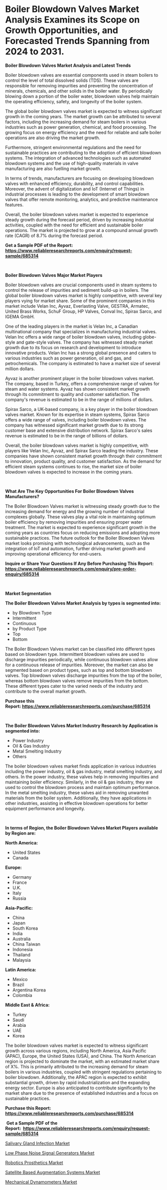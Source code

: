 <p><h1>Boiler Blowdown Valves Market Analysis Examines its Scope on Growth Opportunities, and Forecasted Trends Spanning from 2024 to 2031.</h1></p><p><strong>Boiler Blowdown Valves Market Analysis and Latest Trends</strong></p>
<p><p>Boiler blowdown valves are essential components used in steam boilers to control the level of total dissolved solids (TDS). These valves are responsible for removing impurities and preventing the concentration of minerals, chemicals, and other solids in the boiler water. By periodically blowing down a portion of the boiler water, blowdown valves help maintain the operating efficiency, safety, and longevity of the boiler system.</p><p>The global boiler blowdown valves market is expected to witness significant growth in the coming years. The market growth can be attributed to several factors, including the increasing demand for steam boilers in various industries such as power generation, chemical, and food processing. The growing focus on energy efficiency and the need for reliable and safe boiler operations are also driving the market growth.</p><p>Furthermore, stringent environmental regulations and the need for sustainable practices are contributing to the adoption of efficient blowdown systems. The integration of advanced technologies such as automated blowdown systems and the use of high-quality materials in valve manufacturing are also fuelling market growth.</p><p>In terms of trends, manufacturers are focusing on developing blowdown valves with enhanced efficiency, durability, and control capabilities. Moreover, the advent of digitalization and IoT (Internet of Things) in industrial processes is leading to the development of smart blowdown valves that offer remote monitoring, analytics, and predictive maintenance features.</p><p>Overall, the boiler blowdown valves market is expected to experience steady growth during the forecast period, driven by increasing industrial activities, coupled with the need for efficient and sustainable boiler operations. The market is projected to grow at a compound annual growth rate (CAGR) of 8.7% during the forecast period.</p></p>
<p><strong>Get a Sample PDF of the Report:&nbsp; <a href="https://www.reliableresearchreports.com/enquiry/request-sample/685314">https://www.reliableresearchreports.com/enquiry/request-sample/685314</a></strong></p>
<p>&nbsp;</p>
<p><strong>Boiler Blowdown Valves Major Market Players</strong></p>
<p><p>Boiler blowdown valves are crucial components used in steam systems to control the release of impurities and sediment build-up in boilers. The global boiler blowdown valves market is highly competitive, with several key players vying for market share. Some of the prominent companies in this market include Velan Inc, Ayvaz, Everlasting Valve, GESTRA, Armatec, United Brass Works, SchuF Group, HP Valves, Conval Inc, Spirax Sarco, and IGEMA GmbH.</p><p>One of the leading players in the market is Velan Inc, a Canadian multinational company that specializes in manufacturing industrial valves. Velan Inc offers a wide range of boiler blowdown valves, including globe-style and gate-style valves. The company has witnessed steady market growth due to its focus on research and development to introduce innovative products. Velan Inc has a strong global presence and caters to various industries such as power generation, oil and gas, and petrochemicals. The company is estimated to have a market size of several million dollars.</p><p>Ayvaz is another prominent player in the boiler blowdown valves market. The company, based in Turkey, offers a comprehensive range of valves for steam and water systems. Ayvaz has shown consistent market growth through its commitment to quality and customer satisfaction. The company's revenue is estimated to be in the range of millions of dollars.</p><p>Spirax Sarco, a UK-based company, is a key player in the boiler blowdown valves market. Known for its expertise in steam systems, Spirax Sarco offers a wide range of valves, including boiler blowdown valves. The company has witnessed significant market growth due to its strong customer base and extensive distribution network. Spirax Sarco's sales revenue is estimated to be in the range of billions of dollars.</p><p>Overall, the boiler blowdown valves market is highly competitive, with players like Velan Inc, Ayvaz, and Spirax Sarco leading the industry. These companies have shown consistent market growth through their commitment to innovation, product quality, and customer satisfaction. As the demand for efficient steam systems continues to rise, the market size of boiler blowdown valves is expected to increase in the coming years.</p></p>
<p>&nbsp;</p>
<p><strong>What Are The Key Opportunities For Boiler Blowdown Valves Manufacturers?</strong></p>
<p><p>The Boiler Blowdown Valves market is witnessing steady growth due to the increasing demand for energy and the growing number of industrial complexes globally. These valves play a vital role in maintaining optimum boiler efficiency by removing impurities and ensuring proper water treatment. The market is expected to experience significant growth in the coming years as countries focus on reducing emissions and adopting more sustainable practices. The future outlook for the Boiler Blowdown Valves market looks promising with technological advancements, such as the integration of IoT and automation, further driving market growth and improving operational efficiency for end-users.</p></p>
<p><strong>Inquire or Share Your Questions If Any Before Purchasing This Report: <a href="https://www.reliableresearchreports.com/enquiry/pre-order-enquiry/685314">https://www.reliableresearchreports.com/enquiry/pre-order-enquiry/685314</a></strong></p>
<p>&nbsp;</p>
<p><strong>Market Segmentation</strong></p>
<p><strong>The Boiler Blowdown Valves Market Analysis by types is segmented into:</strong></p>
<p><ul><li>by Blowdown Type</li><li>Intermittent</li><li>Continuous</li><li>by Product Type</li><li>Top</li><li>Bottom</li></ul></p>
<p><p>The Boiler Blowdown Valves market can be classified into different types based on blowdown type. Intermittent blowdown valves are used to discharge impurities periodically, while continuous blowdown valves allow for a continuous release of impurities. Moreover, the market can also be segmented based on product types, such as top and bottom blowdown valves. Top blowdown valves discharge impurities from the top of the boiler, whereas bottom blowdown valves remove impurities from the bottom. These different types cater to the varied needs of the industry and contribute to the overall market growth.</p></p>
<p><strong>Purchase this Report:&nbsp;<a href="https://www.reliableresearchreports.com/purchase/685314">https://www.reliableresearchreports.com/purchase/685314</a></strong></p>
<p>&nbsp;</p>
<p><strong>The Boiler Blowdown Valves Market Industry Research by Application is segmented into:</strong></p>
<p><ul><li>Power Industry</li><li>Oil & Gas Industry</li><li>Metal Smelting Industry</li><li>Others</li></ul></p>
<p><p>The boiler blowdown valves market finds application in various industries including the power industry, oil & gas industry, metal smelting industry, and others. In the power industry, these valves help in removing impurities and maintaining boiler efficiency. Similarly, in the oil & gas industry, they are used to control the blowdown process and maintain optimum performance. In the metal smelting industry, these valves aid in removing unwanted materials from the boiler system. Additionally, they have applications in other industries, assisting in effective blowdown operations for better equipment performance and longevity.</p></p>
<p>&nbsp;</p>
<p><strong>In terms of Region, the Boiler Blowdown Valves Market Players available by Region are:</strong></p>
<p>
    <p> <strong> North America: </strong>
        <ul>
            <li>United States</li>
            <li>Canada</li>
        </ul>
        </p> 
    <p> <strong> Europe: </strong>
        <ul>
            <li>Germany</li>
            <li>France</li>
            <li>U.K.</li>
            <li>Italy</li>
            <li>Russia</li>
        </ul>
        </p> 
    <p> <strong> Asia-Pacific: </strong>
        <ul>
            <li>China</li>
            <li>Japan</li>
            <li>South Korea</li>
            <li>India</li>
            <li>Australia</li>
            <li>China Taiwan</li>
            <li>Indonesia</li>
            <li>Thailand</li>
            <li>Malaysia</li>
        </ul>
        </p> 
    <p> <strong> Latin America: </strong>
        <ul>
            <li>Mexico</li>
            <li>Brazil</li>
            <li>Argentina Korea</li>
            <li>Colombia</li>
        </ul>
        </p> 
    <p> <strong> Middle East & Africa: </strong>
        <ul>
            <li>Turkey</li>
            <li>Saudi</li>
            <li>Arabia</li>
            <li>UAE</li>
            <li>Korea</li>
        </ul>
    </p>
    </p>
<p><p>The boiler blowdown valves market is expected to witness significant growth across various regions, including North America, Asia Pacific (APAC), Europe, the United States (USA), and China. The North American region is projected to dominate the market, with an estimated market share of X%. This is primarily attributed to the increasing demand for steam boilers in various industries, coupled with stringent regulations pertaining to boiler blowdown. Additionally, the APAC region is expected to exhibit substantial growth, driven by rapid industrialization and the expanding energy sector. Europe is also anticipated to contribute significantly to the market share due to the presence of established industries and a focus on sustainable practices.</p></p>
<p><strong>Purchase this Report: <a href="https://www.reliableresearchreports.com/purchase/685314">https://www.reliableresearchreports.com/purchase/685314</a></strong></p>
<p>&nbsp;<strong>Get a Sample PDF of the Report:&nbsp;&nbsp;<a href="https://www.reliableresearchreports.com/enquiry/request-sample/685314">https://www.reliableresearchreports.com/enquiry/request-sample/685314</a></strong></p>
<p><strong></strong></p>
<p><p><a href="https://medium.com/@emmyrolfson8689/salivary-gland-infection-market-size-market-outlook-and-market-forecast-2023-to-2030-7b18099807c2">Salivary Gland Infection Market</a></p><p><a href="https://github.com/RoccoManning/Market-Research-Report-List-3/blob/main/low-phase-noise-signal-generators-market.md">Low Phase Noise Signal Generators Market</a></p><p><a href="https://medium.com/@emmyrolfson8689/robotics-prosthetics-market-share-evolution-and-market-growth-trends-2023-2030-16406bee1ff3">Robotics Prosthetics Market</a></p><p><a href="https://medium.com/@emmyrolfson8689/satellite-based-augmentation-systems-nbsp-market-focuses-on-market-share-size-and-projected-b8afba0ca96a">Satellite Based Augmentation Systems Market</a></p><p><a href="https://github.com/NorbertYates/Market-Research-Report-List-3/blob/main/mechanical-dynamometers-market.md">Mechanical Dynamometers Market</a></p></p>